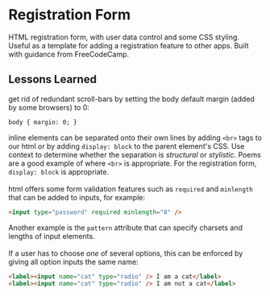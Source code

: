 # Registration Form

HTML registration form, with user data control and some CSS styling. Useful as a template for adding a registration feature to other apps. Built with guidance from FreeCodeCamp.

## Lessons Learned

get rid of redundant scroll-bars by setting the body default margin (added by some browsers) to 0:

```html
body { margin: 0; }
```

inline elements can be separated onto their own lines by adding `<br>` tags to our html _or_ by adding `display: block` to the parent element's CSS. Use context to determine whether the separation is _structural_ or _stylistic_. Poems are a good example of where `<br>` is appropriate. For the registration form, `display: block` is appropriate.  
<br>
html offers some form validation features such as `required` and `minlength` that can be added to inputs, for example:

```html
<input type="password" required minlength="8" />
```

Another example is the `pattern` attribute that can specify charsets and lengths of input elements.  
<br>
If a user has to choose _one_ of several options, this can be enforced by giving all option inputs the same name:

```html
<label><input name="cat" type="radio" /> I am a cat</label>
<label><input name="cat" type="radio" /> I am not a cat</label>
```
